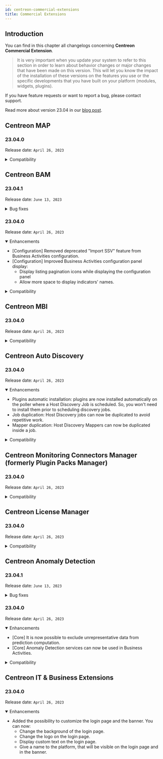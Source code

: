 ```yaml
---
id: centreon-commercial-extensions
title: Commercial Extensions
---
```


## Introduction

You can find in this chapter all changelogs concerning **Centreon Commercial Extension**.

> It is very important when you update your system to refer to this section in order to learn about behavior changes or
> major changes that have been made on this version. This will let you know the impact of the installation of these
> versions on the features you use or the specific developments that you have built on your platform (modules,
> widgets, plugins).

If you have feature requests or want to report a bug, please contact support.

Read more about version 23.04 in our [blog post](https://www.centreon.com/centreon-23-04-discover-the-latest-release/).

## Centreon MAP

### 23.04.0

Release date: `April 26, 2023`

<details>
  <summary>Compatibility</summary>

Compatibility with other 23.04 components.

</details>

## Centreon BAM

### 23.04.1

Release date: `June 13, 2023`

<details>
  <summary>Bug fixes</summary>

- Fixed an issue that caused KPIs to be unavailable for selection when configuring a Business Activity as a non-admin user.
- Fixed an issue that caused resources to be displayed for a single ACL group when multiple ACL groups were selected during the BA creation by a non-admin user.

</details>

### 23.04.0

Release date: `April 26, 2023`

<details open>
  <summary>Enhancements</summary>

- [Configuration] Removed deprecated "Import SSV" feature from Business Activities configuration.
- [Configuration] Improved Business Activities configuration panel display:
   - Display listing pagination icons while displaying the configuration panel
   - Allow more space to display indicators' names.

</details>

<details>
  <summary>Compatibility</summary>

Compatibility with other 23.04 components.

</details>

## Centreon MBI

### 23.04.0

Release date: `April 26, 2023`

<details>
  <summary>Compatibility</summary>

Compatibility with other 23.04 components.

</details>

## Centreon Auto Discovery

### 23.04.0

Release date: `April 26, 2023`

<details open>
  <summary>Enhancements</summary>

- Plugins automatic installation: plugins are now installed automatically on the poller where a Host Discovery Job is scheduled. So, you won't need to install them prior to scheduling discovery jobs.
- Job duplication: Host Discovery jobs can now be duplicated to avoid repetitive work.
- Mapper duplication: Host Discovery Mappers can now be duplicated inside a job.

</details>

<details>
  <summary>Compatibility</summary>

Compatibility with other 23.04 components.

</details>

## Centreon Monitoring Connectors Manager (formerly Plugin Packs Manager)

### 23.04.0

Release date: `April 26, 2023`

<details>
  <summary>Compatibility</summary>

Compatibility with other 23.04 components.

</details>

## Centreon License Manager

### 23.04.0

Release date: `April 26, 2023`

<details>
  <summary>Compatibility</summary>

Compatibility with other 23.04 components.

</details>

## Centreon Anomaly Detection

### 23.04.1

Release date: `June 13, 2023`

<details>
  <summary>Bug fixes</summary>

- Fixed an issue that caused KPIs to be unavailable for selection when configuring a Business Activity as a non-admin user.
- Fixed an issue that caused resources to be displayed for a single ACL group when multiple ACL groups were selected during the BA creation by a non-admin user.

</details>

### 23.04.0

Release date: `April 26, 2023`

<details open>
  <summary>Enhancements</summary>
  
- [Core] It is now possible to exclude unrepresentative data from prediction computation.
- [Core] Anomaly Detection services can now be used in Business Activities.

</details>

<details>
  <summary>Compatibility</summary>

Compatibility with other 23.04 components.

</details>

## Centreon IT & Business Extensions

### 23.04.0

Release date: `April 26, 2023`

<details open>
  <summary>Enhancements</summary>

- Added the possibility to customize the login page and the banner. You can now:
  - Change the background of the login page.
  - Change the logo on the login page.
  - Display custom text on the login page.
  - Give a name to the platform, that will be visible on the login page and in the banner.

</details>
